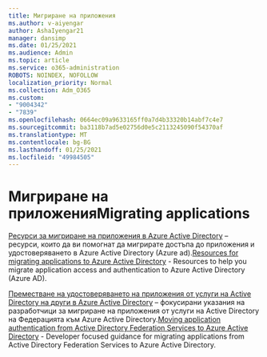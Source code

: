 ```yaml
---
title: Мигриране на приложения
ms.author: v-aiyengar
author: AshaIyengar21
manager: dansimp
ms.date: 01/25/2021
ms.audience: Admin
ms.topic: article
ms.service: o365-administration
ROBOTS: NOINDEX, NOFOLLOW
localization_priority: Normal
ms.collection: Adm_O365
ms.custom:
- "9004342"
- "7839"
ms.openlocfilehash: 0664ec09a9633165ff0a7d4b33320b14abf7c4e7
ms.sourcegitcommit: ba3118b7ad5e02756d0e5c2113245090f54370af
ms.translationtype: MT
ms.contentlocale: bg-BG
ms.lasthandoff: 01/25/2021
ms.locfileid: "49984505"
---
```

# <a name="migrating-applications"></a><span data-ttu-id="531a3-102">Мигриране на приложения</span><span class="sxs-lookup"><span data-stu-id="531a3-102">Migrating applications</span></span>

<span data-ttu-id="531a3-103">[Ресурси за мигриране на приложения в Azure Active Directory](https://docs.microsoft.com/azure/active-directory/manage-apps/migration-resources) – ресурси, които да ви помогнат да мигрирате достъпа до приложения и удостоверяването в Azure Active Directory (Azure ad).</span><span class="sxs-lookup"><span data-stu-id="531a3-103">[Resources for migrating applications to Azure Active Directory](https://docs.microsoft.com/azure/active-directory/manage-apps/migration-resources) - Resources to help you migrate application access and authentication to Azure Active Directory (Azure AD).</span></span>

<span data-ttu-id="531a3-104">[Преместване на удостоверяването на приложения от услуги на Active Directory на други в Azure Active Directory](https://docs.microsoft.com/azure/active-directory/manage-apps/migrate-adfs-apps-to-azure) – фокусирани указания на разработчици за мигриране на приложения от услуги на Active Directory на Федерацията към Azure Active Directory.</span><span class="sxs-lookup"><span data-stu-id="531a3-104">[Moving application authentication from Active Directory Federation Services to Azure Active Directory](https://docs.microsoft.com/azure/active-directory/manage-apps/migrate-adfs-apps-to-azure) - Developer focused guidance for migrating applications from Active Directory Federation Services to Azure Active Directory.</span></span>